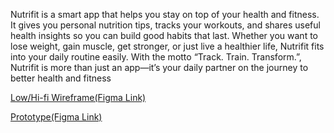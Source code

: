 
Nutrifit is a smart app that helps you stay on top of your health and fitness. It gives you personal nutrition tips, tracks your workouts, and shares useful health insights so you can build good habits that last.
Whether you want to lose weight, gain muscle, get stronger, or just live a healthier life, Nutrifit fits into your daily routine easily.
With the motto “Track. Train. Transform.”, Nutrifit is more than just an app—it’s your daily partner on the journey to better health and fitness


[Low/Hi-fi Wireframe(Figma Link)](https://www.figma.com/design/NtAB7uuKdtEENii89jIooh/Untitled?node-id=0-1&t=5YFmdIPCeJAVlcFe-1)

[Prototype(Figma Link)](https://www.figma.com/proto/NtAB7uuKdtEENii89jIooh/Untitled?node-id=0-1&t=5YFmdIPCeJAVlcFe-1)



